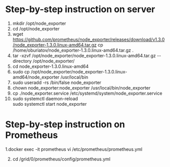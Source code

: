 # Step-by-step instruction on server
1. mkdir /opt/node_exporter
2. cd /opt/node_exporter
3. wget https://github.com/prometheus/node_exporter/releases/download/v1.3.0/node_exporter-1.3.0.linux-amd64.tar.gz
	cp /home/oburiatov/node_exporter-1.3.0.linux-amd64.tar.gz .
4. tar -xzvf /opt/node_exporter/node_exporter-1.3.0.linux-amd64.tar.gz --directory /opt/node_exporter/
5. cd node_exporter-1.3.0.linux-amd64
6. sudo cp /opt/node_exporter/node_exporter-1.3.0.linux-amd64/node_exporter /usr/local/bin
7. sudo useradd -rs /bin/false node_exporter
8. chown node_exporter:node_exporter /usr/local/bin/node_exporter
9. cp ./node_exporter.service /etc/systemd/system/node_exporter.service
10.
	sudo systemctl daemon-reload </br>
	sudo systemctl start node_exporter

# Step-by-step instruction on Prometheus
1.docker exec -it prometheus vi /etc/prometheus/prometheus.yml

2. cd /grid/0/prometheus/config/prometheus.yml